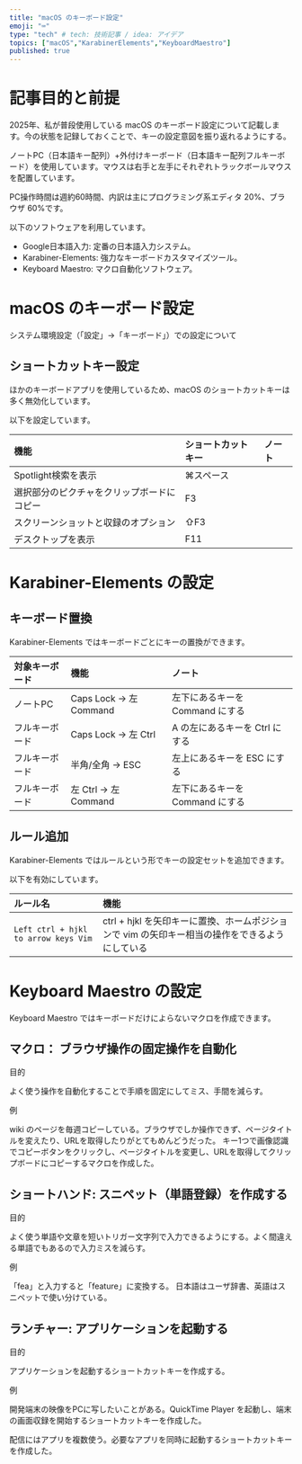 ```yaml
---
title: "macOS のキーボード設定"
emoji: "⌨️"
type: "tech" # tech: 技術記事 / idea: アイデア
topics: ["macOS","KarabinerElements","KeyboardMaestro"]
published: true
---
```


# 記事目的と前提

2025年、私が普段使用している macOS のキーボード設定について記載します。今の状態を記録しておくことで、キーの設定意図を振り返れるようにする。

ノートPC（日本語キー配列）+外付けキーボード（日本語キー配列フルキーボード）を使用しています。マウスは右手と左手にそれぞれトラックボールマウスを配置しています。

PC操作時間は週約60時間、内訳は主にプログラミング系エディタ 20%、ブラウザ 60%です。

以下のソフトウェアを利用しています。

- Google日本語入力: 定番の日本語入力システム。
- Karabiner-Elements: 強力なキーボードカスタマイズツール。
- Keyboard Maestro: マクロ自動化ソフトウェア。

# macOS のキーボード設定

システム環境設定（「設定」→「キーボード」）での設定について

## ショートカットキー設定

ほかのキーボードアプリを使用しているため、macOS のショートカットキーは多く無効化しています。

以下を設定しています。

| 機能 | ショートカットキー | ノート |
| :-- | :-- | :-- |
| Spotlight検索を表示 | ⌘スペース |
| 選択部分のピクチャをクリップボードにコピー | F3 |
| スクリーンショットと収録のオプション | ⇧F3 |
| デスクトップを表示 | F11 |


# Karabiner-Elements の設定

## キーボード置換

Karabiner-Elements ではキーボードごとにキーの置換ができます。

| 対象キーボード | 機能 |ノート|
| :-- | :-- | :-- |
| ノートPC | Caps Lock → 左 Command | 左下にあるキーを Command にする |
| フルキーボード | Caps Lock → 左 Ctrl | A の左にあるキーを Ctrl にする |
| フルキーボード | 半角/全角 → ESC | 左上にあるキーを ESC にする |
| フルキーボード | 左 Ctrl → 左 Command | 左下にあるキーを Command にする |

## ルール追加

Karabiner-Elements ではルールという形でキーの設定セットを追加できます。

以下を有効にしています。

| ルール名 | 機能 |
| :-- | :-- |
| `Left ctrl + hjkl to arrow keys Vim` | ctrl + hjkl を矢印キーに置換、ホームポジションで vim の矢印キー相当の操作をできるようにしている |

# Keyboard Maestro の設定

Keyboard Maestro ではキーボードだけによらないマクロを作成できます。

## マクロ： ブラウザ操作の固定操作を自動化

目的

よく使う操作を自動化することで手順を固定にしてミス、手間を減らす。

例

wiki のページを毎週コピーしている。ブラウザでしか操作できず、ページタイトルを変えたり、URLを取得したりがとてもめんどうだった。
キー1つで画像認識でコピーボタンをクリックし、ページタイトルを変更し、URLを取得してクリップボードにコピーするマクロを作成した。

## ショートハンド: スニペット（単語登録）を作成する

目的

よく使う単語や文章を短いトリガー文字列で入力できるようにする。よく間違える単語でもあるので入力ミスを減らす。

例

「fea」と入力すると「feature」に変換する。
日本語はユーザ辞書、英語はスニペットで使い分けている。

## ランチャー: アプリケーションを起動する

目的

アプリケーションを起動するショートカットキーを作成する。

例

開発端末の映像をPCに写したいことがある。QuickTime Player を起動し、端末の画面収録を開始するショートカットキーを作成した。

配信にはアプリを複数使う。必要なアプリを同時に起動するショートカットキーを作成した。

